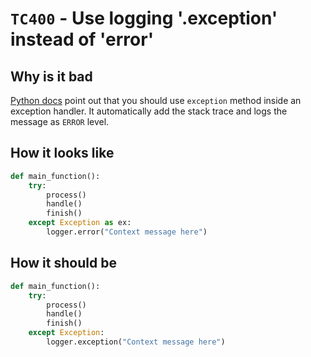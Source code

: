 # `TC400` - Use logging '.exception' instead of 'error'

## Why is it bad

[Python docs](https://docs.python.org/3/library/logging.html#logging.Logger.exception) point out that you should use `exception` method inside an exception handler. It automatically add the stack trace and logs the message as `ERROR` level.

## How it looks like

```py
def main_function():
    try:
        process()
        handle()
        finish()
    except Exception as ex:
        logger.error("Context message here")
```

## How it should be

```py
def main_function():
    try:
        process()
        handle()
        finish()
    except Exception:
        logger.exception("Context message here")
```
